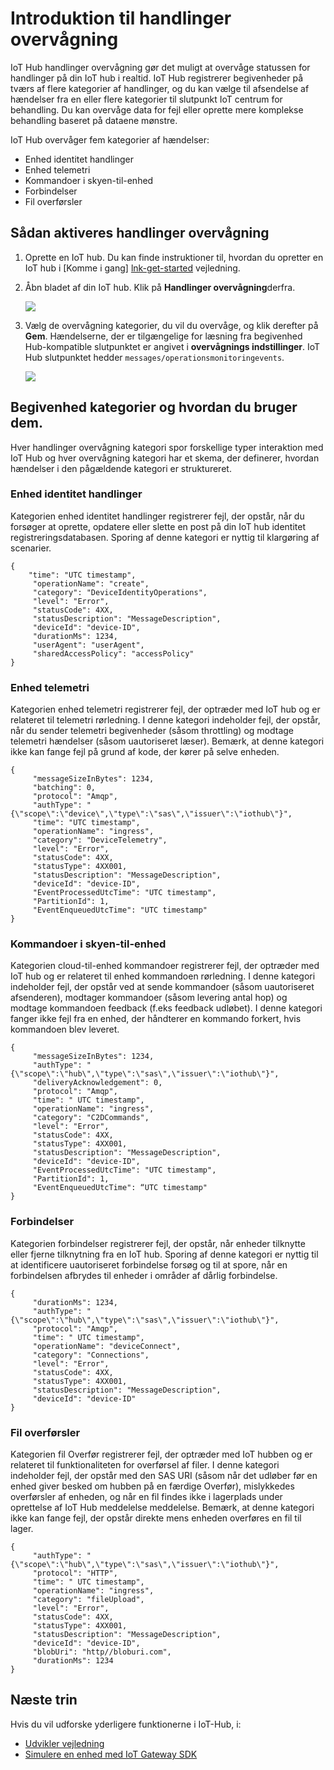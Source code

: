 <properties
 pageTitle="IoT Hub handlinger overvågning"
 description="En oversigt over Azure IoT Hub handlinger overvågning, så du kan overvåge statussen for handlinger på din IoT hub i realtid"
 services="iot-hub"
 documentationCenter=""
 authors="nberdy"
 manager="timlt"
 editor=""/>

<tags
 ms.service="iot-hub"
 ms.devlang="na"
 ms.topic="article"
 ms.tgt_pltfrm="na"
 ms.workload="na"
 ms.date="08/11/2016"
 ms.author="nberdy"/>

# <a name="introduction-to-operations-monitoring"></a>Introduktion til handlinger overvågning

IoT Hub handlinger overvågning gør det muligt at overvåge statussen for handlinger på din IoT hub i realtid. IoT Hub registrerer begivenheder på tværs af flere kategorier af handlinger, og du kan vælge til afsendelse af hændelser fra en eller flere kategorier til slutpunkt IoT centrum for behandling. Du kan overvåge data for fejl eller oprette mere komplekse behandling baseret på dataene mønstre.

IoT Hub overvåger fem kategorier af hændelser:

- Enhed identitet handlinger
- Enhed telemetri
- Kommandoer i skyen-til-enhed
- Forbindelser
- Fil overførsler

## <a name="how-to-enable-operations-monitoring"></a>Sådan aktiveres handlinger overvågning

1. Oprette en IoT hub. Du kan finde instruktioner til, hvordan du opretter en IoT hub i [Komme i gang] [ lnk-get-started] vejledning.

2. Åbn bladet af din IoT hub. Klik på **Handlinger overvågning**derfra.

    ![][1]

3. Vælg de overvågning kategorier, du vil du overvåge, og klik derefter på **Gem**. Hændelserne, der er tilgængelige for læsning fra begivenhed Hub-kompatible slutpunktet er angivet i **overvågnings indstillinger**. IoT Hub slutpunktet hedder `messages/operationsmonitoringevents`.

    ![][2]

## <a name="event-categories-and-how-to-use-them"></a>Begivenhed kategorier og hvordan du bruger dem.

Hver handlinger overvågning kategori spor forskellige typer interaktion med IoT Hub og hver overvågning kategori har et skema, der definerer, hvordan hændelser i den pågældende kategori er struktureret.

### <a name="device-identity-operations"></a>Enhed identitet handlinger

Kategorien enhed identitet handlinger registrerer fejl, der opstår, når du forsøger at oprette, opdatere eller slette en post på din IoT hub identitet registreringsdatabasen. Sporing af denne kategori er nyttig til klargøring af scenarier.

    {
        "time": "UTC timestamp",
         "operationName": "create",
         "category": "DeviceIdentityOperations",
         "level": "Error",
         "statusCode": 4XX,
         "statusDescription": "MessageDescription",
         "deviceId": "device-ID",
         "durationMs": 1234,
         "userAgent": "userAgent",
         "sharedAccessPolicy": "accessPolicy"
    }

### <a name="device-telemetry"></a>Enhed telemetri

Kategorien enhed telemetri registrerer fejl, der optræder med IoT hub og er relateret til telemetri rørledning. I denne kategori indeholder fejl, der opstår, når du sender telemetri begivenheder (såsom throttling) og modtage telemetri hændelser (såsom uautoriseret læser). Bemærk, at denne kategori ikke kan fange fejl på grund af kode, der kører på selve enheden.

    {
         "messageSizeInBytes": 1234,
         "batching": 0,
         "protocol": "Amqp",
         "authType": "{\"scope\":\"device\",\"type\":\"sas\",\"issuer\":\"iothub\"}",
         "time": "UTC timestamp",
         "operationName": "ingress",
         "category": "DeviceTelemetry",
         "level": "Error",
         "statusCode": 4XX,
         "statusType": 4XX001,
         "statusDescription": "MessageDescription",
         "deviceId": "device-ID",
         "EventProcessedUtcTime": "UTC timestamp",
         "PartitionId": 1,
         "EventEnqueuedUtcTime": "UTC timestamp"
    }

### <a name="cloud-to-device-commands"></a>Kommandoer i skyen-til-enhed

Kategorien cloud-til-enhed kommandoer registrerer fejl, der optræder med IoT hub og er relateret til enhed kommandoen rørledning. I denne kategori indeholder fejl, der opstår ved at sende kommandoer (såsom uautoriseret afsenderen), modtager kommandoer (såsom levering antal hop) og modtage kommandoen feedback (f.eks feedback udløbet). I denne kategori fanger ikke fejl fra en enhed, der håndterer en kommando forkert, hvis kommandoen blev leveret.

    {
         "messageSizeInBytes": 1234,
         "authType": "{\"scope\":\"hub\",\"type\":\"sas\",\"issuer\":\"iothub\"}",
         "deliveryAcknowledgement": 0,
         "protocol": "Amqp",
         "time": " UTC timestamp",
         "operationName": "ingress",
         "category": "C2DCommands",
         "level": "Error",
         "statusCode": 4XX,
         "statusType": 4XX001,
         "statusDescription": "MessageDescription",
         "deviceId": "device-ID",
         "EventProcessedUtcTime": "UTC timestamp",
         "PartitionId": 1,
         "EventEnqueuedUtcTime": “UTC timestamp"
    }

### <a name="connections"></a>Forbindelser

Kategorien forbindelser registrerer fejl, der opstår, når enheder tilknytte eller fjerne tilknytning fra en IoT hub. Sporing af denne kategori er nyttig til at identificere uautoriseret forbindelse forsøg og til at spore, når en forbindelsen afbrydes til enheder i områder af dårlig forbindelse.

    {
         "durationMs": 1234,
         "authType": "{\"scope\":\"hub\",\"type\":\"sas\",\"issuer\":\"iothub\"}",
         "protocol": "Amqp",
         "time": " UTC timestamp",
         "operationName": "deviceConnect",
         "category": "Connections",
         "level": "Error",
         "statusCode": 4XX,
         "statusType": 4XX001,
         "statusDescription": "MessageDescription",
         "deviceId": "device-ID"
    }

### <a name="file-uploads"></a>Fil overførsler

Kategorien fil Overfør registrerer fejl, der optræder med IoT hubben og er relateret til funktionaliteten for overførsel af filer. I denne kategori indeholder fejl, der opstår med den SAS URI (såsom når det udløber før en enhed giver besked om hubben på en færdige Overfør), mislykkedes overførsler af enheden, og når en fil findes ikke i lagerplads under oprettelse af IoT Hub meddelelse meddelelse. Bemærk, at denne kategori ikke kan fange fejl, der opstår direkte mens enheden overføres en fil til lager.

    {
         "authType": "{\"scope\":\"hub\",\"type\":\"sas\",\"issuer\":\"iothub\"}",
         "protocol": "HTTP",
         "time": " UTC timestamp",
         "operationName": "ingress",
         "category": "fileUpload",
         "level": "Error",
         "statusCode": 4XX,
         "statusType": 4XX001,
         "statusDescription": "MessageDescription",
         "deviceId": "device-ID",
         "blobUri": "http//bloburi.com",
         "durationMs": 1234
    }

## <a name="next-steps"></a>Næste trin

Hvis du vil udforske yderligere funktionerne i IoT-Hub, i:

- [Udvikler vejledning][lnk-devguide]
- [Simulere en enhed med IoT Gateway SDK][lnk-gateway]

<!-- Links and images -->
[1]: media/iot-hub-operations-monitoring/enable-OM-1.png
[2]: media/iot-hub-operations-monitoring/enable-OM-2.png

[lnk-get-started]: iot-hub-csharp-csharp-getstarted.md
[lnk-diagnostic-metrics]: iot-hub-metrics.md
[lnk-scaling]: iot-hub-scaling.md
[lnk-dr]: iot-hub-ha-dr.md

[lnk-devguide]: iot-hub-devguide.md
[lnk-gateway]: iot-hub-linux-gateway-sdk-simulated-device.md